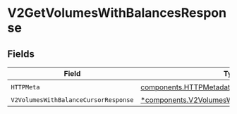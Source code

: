 # V2GetVolumesWithBalancesResponse


## Fields

| Field                                                                                                           | Type                                                                                                            | Required                                                                                                        | Description                                                                                                     |
| --------------------------------------------------------------------------------------------------------------- | --------------------------------------------------------------------------------------------------------------- | --------------------------------------------------------------------------------------------------------------- | --------------------------------------------------------------------------------------------------------------- |
| `HTTPMeta`                                                                                                      | [components.HTTPMetadata](../../models/components/httpmetadata.md)                                              | :heavy_check_mark:                                                                                              | N/A                                                                                                             |
| `V2VolumesWithBalanceCursorResponse`                                                                            | [*components.V2VolumesWithBalanceCursorResponse](../../models/components/v2volumeswithbalancecursorresponse.md) | :heavy_minus_sign:                                                                                              | OK                                                                                                              |